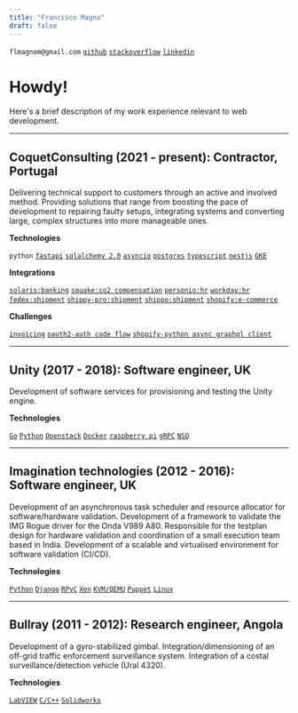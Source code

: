 ```yaml
---
title: "Francisco Magno"
draft: false
---
```


`flmagnom@gmail.com`
[`github`](https://github.com/fmagno)
[`stackoverflow`](https://stackoverflow.com/users/9396198/fmagno)
[`linkedin`](https://www.linkedin.com/in/francisco-lu%C3%ADs-magno-morgado-781a23b/)


# Howdy!

Here's a brief description of my work experience relevant to web development.

---

## CoquetConsulting (2021 - present): Contractor, Portugal

Delivering technical support to customers through an active and involved method. Providing solutions that range from boosting the pace of development to repairing faulty setups, integrating systems and converting large, complex structures into more manageable ones.

**Technologies**

`python`
[`fastapi`]()
[`sqlalchemy 2.0`]()
[`asyncio`]()
[`postgres`]()
[`typescript`]()
[`nestjs`]()
[`GKE`]()


**Integrations**

[`solaris:banking`](https://www.solarisgroup.com/en/about/)
[`squake:co2 compensation`](https://www.squake.earth/)
[`personio:hr`](https://www.personio.com/)
[`workday:hr`](https://www.workday.com/)
[`fedex:shipment`](https://developer.fedex.com/api/en-us/home.html)
[`shippy-pro:shipment`](https://www.shippypro.com/en/)
[`shippo:shipment`](https://goshippo.com/)
[`shopify:e-commerce`](https://goshippo.com/)

**Challenges**

[`invoicing`]()
[`oauth2-auth code flow`](https://datatracker.ietf.org/doc/html/rfc6749#section-4.1)
[`shopify-python async graphql client`]()

---

## Unity (2017 - 2018): Software engineer, UK

Development of software services for provisioning and testing the Unity engine.

**Technologies**

[`Go`]()
[`Python`]()
[`Openstack`]()
[`Docker`]()
[`raspberry pi`]()
[`gRPC`]()
[`NSQ`]()

---

## Imagination technologies (2012 - 2016): Software engineer, UK

Development of an asynchronous task scheduler and resource allocator for software/hardware validation.
Development of a framework to validate the IMG Rogue driver for the Onda V989 A80.
Responsible for the testplan design for hardware validation and coordination of
a small execution team based in India.
Development of a scalable and virtualised environment for software validation
(CI/CD).

**Technologies**

[`Python`]()
[`Django`]()
[`RPyC`]()
[`Xen`]()
[`KVM/QEMU`]()
[`Puppet`]()
[`Linux`]()

---

## Bullray (2011 - 2012): Research engineer, Angola

Development of a gyro-stabilized gimbal.
Integration/dimensioning of an off-grid traffic enforcement surveillance system.
Integration of a costal surveillance/detection vehicle (Ural 4320).

**Technologies**

[`LabVIEW`]()
[`C/C++`]()
[`Solidworks`]()

